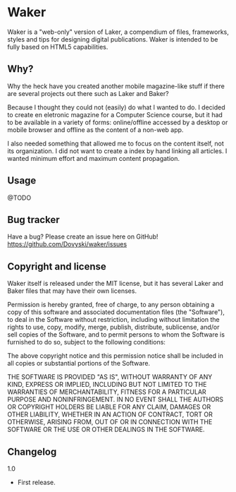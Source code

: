 Waker
=================

Waker is a "web-only" version of Laker, a compendium of files, frameworks, styles and tips for designing digital publications. Waker is intended to be fully based on HTML5 capabilities.


Why? 
-----

Why the heck have you created another mobile magazine-like stuff if there are several projects out there such as Laker and Baker?

Because I thought they could not (easily) do what I wanted to do. I decided to create en eletronic magazine for a Computer Science course, but it had to be available in a variety of forms: online/offline accessed by a desktop or mobile browser and offline as the content of a non-web app. 

I also needed something that allowed me to focus on the content itself, not its organization. I did not want to create a index by hand linking all articles. I wanted minimum effort and maximum content propagation.
 

Usage 
-----

@TODO


Bug tracker
-----------

Have a bug? Please create an issue here on GitHub!
https://github.com/Dovyski/waker/issues


Copyright and license
---------------------

Waker itself is released under the MIT license, but it has several Laker and Baker files that may have their own licenses. 

Permission is hereby granted, free of charge, to any person obtaining a copy of this software and associated documentation files (the "Software"), to deal in the Software without restriction, including without limitation the rights to use, copy, modify, merge, publish, distribute, sublicense, and/or sell copies of the Software, and to permit persons to whom the Software is furnished to do so, subject to the following conditions:

The above copyright notice and this permission notice shall be included in all copies or substantial portions of the Software.

THE SOFTWARE IS PROVIDED "AS IS", WITHOUT WARRANTY OF ANY KIND, EXPRESS OR IMPLIED, INCLUDING BUT NOT LIMITED TO THE WARRANTIES OF MERCHANTABILITY, FITNESS FOR A PARTICULAR PURPOSE AND NONINFRINGEMENT. IN NO EVENT SHALL THE AUTHORS OR COPYRIGHT HOLDERS BE LIABLE FOR ANY CLAIM, DAMAGES OR OTHER LIABILITY, WHETHER IN AN ACTION OF CONTRACT, TORT OR OTHERWISE, ARISING FROM, OUT OF OR IN CONNECTION WITH THE SOFTWARE OR THE USE OR OTHER DEALINGS IN THE SOFTWARE.


Changelog
---------------------

1.0
- First release.